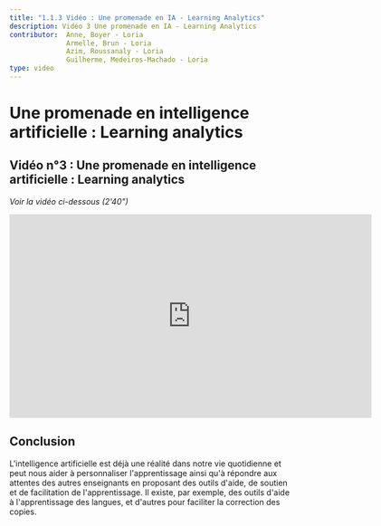 ```yaml
---
title: "1.1.3 Vidéo : Une promenade en IA - Learning Analytics"
description: Vidéo 3 Une promenade en IA - Learning Analytics
contributor:  Anne, Boyer - Loria
              Armelle, Brun - Loria
              Azim, Roussanaly - Loria
              Guilherme, Medeiros-Machado - Loria
type: video
---
```


# Une promenade en intelligence artificielle : Learning analytics
## Vidéo n°3 : Une promenade en intelligence artificielle : Learning analytics
_Voir la vidéo ci-dessous (2'40")_


<center><iframe width="640" height="360" src="https://www.youtube.com/embed/xwLsx9i1QFE?rel=0&showinfo=0&cc_load_policy=1&hl=fr&modestbranding=1" frameborder="0" allowfullscreen></iframe></center>


## Conclusion
L'intelligence artificielle est déjà une réalité dans notre vie quotidienne et peut nous aider à personnaliser l'apprentissage ainsi qu'à répondre aux attentes des autres enseignants en proposant des outils d'aide, de soutien et de facilitation de l'apprentissage. Il existe, par exemple, des outils d'aide à l'apprentissage des langues, et d'autres pour faciliter la correction des copies.
